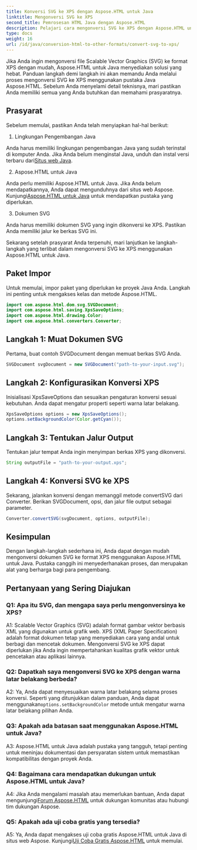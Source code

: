 ```yaml
---
title: Konversi SVG ke XPS dengan Aspose.HTML untuk Java
linktitle: Mengonversi SVG ke XPS
second_title: Pemrosesan HTML Java dengan Aspose.HTML
description: Pelajari cara mengonversi SVG ke XPS dengan Aspose.HTML untuk Java. Panduan langkah demi langkah yang mudah untuk konversi yang lancar.
type: docs
weight: 16
url: /id/java/conversion-html-to-other-formats/convert-svg-to-xps/
---
```


Jika Anda ingin mengonversi file Scalable Vector Graphics (SVG) ke format XPS dengan mudah, Aspose.HTML untuk Java menyediakan solusi yang hebat. Panduan langkah demi langkah ini akan memandu Anda melalui proses mengonversi SVG ke XPS menggunakan pustaka Java Aspose.HTML. Sebelum Anda menyelami detail teknisnya, mari pastikan Anda memiliki semua yang Anda butuhkan dan memahami prasyaratnya.

## Prasyarat

Sebelum memulai, pastikan Anda telah menyiapkan hal-hal berikut:

1. Lingkungan Pengembangan Java

 Anda harus memiliki lingkungan pengembangan Java yang sudah terinstal di komputer Anda. Jika Anda belum menginstal Java, unduh dan instal versi terbaru dari[Situs web Java](https://www.oracle.com/java/technologies/javase-downloads.html).

2. Aspose.HTML untuk Java

Anda perlu memiliki Aspose.HTML untuk Java. Jika Anda belum mendapatkannya, Anda dapat mengunduhnya dari situs web Aspose. Kunjungi[Aspose.HTML untuk Java](https://releases.aspose.com/html/java/) untuk mendapatkan pustaka yang diperlukan.

3. Dokumen SVG

Anda harus memiliki dokumen SVG yang ingin dikonversi ke XPS. Pastikan Anda memiliki jalur ke berkas SVG ini.

Sekarang setelah prasyarat Anda terpenuhi, mari lanjutkan ke langkah-langkah yang terlibat dalam mengonversi SVG ke XPS menggunakan Aspose.HTML untuk Java.

## Paket Impor

Untuk memulai, impor paket yang diperlukan ke proyek Java Anda. Langkah ini penting untuk mengakses kelas dan metode Aspose.HTML.

```java
import com.aspose.html.dom.svg.SVGDocument;
import com.aspose.html.saving.XpsSaveOptions;
import com.aspose.html.drawing.Color;
import com.aspose.html.converters.Converter;
```

## Langkah 1: Muat Dokumen SVG

Pertama, buat contoh SVGDocument dengan memuat berkas SVG Anda.

```java
SVGDocument svgDocument = new SVGDocument("path-to-your-input.svg");
```

## Langkah 2: Konfigurasikan Konversi XPS

Inisialisasi XpsSaveOptions dan sesuaikan pengaturan konversi sesuai kebutuhan. Anda dapat mengatur properti seperti warna latar belakang.

```java
XpsSaveOptions options = new XpsSaveOptions();
options.setBackgroundColor(Color.getCyan());
```

## Langkah 3: Tentukan Jalur Output

Tentukan jalur tempat Anda ingin menyimpan berkas XPS yang dikonversi.

```java
String outputFile = "path-to-your-output.xps";
```

## Langkah 4: Konversi SVG ke XPS

Sekarang, jalankan konversi dengan memanggil metode convertSVG dari Converter. Berikan SVGDocument, opsi, dan jalur file output sebagai parameter.

```java
Converter.convertSVG(svgDocument, options, outputFile);
```

## Kesimpulan

Dengan langkah-langkah sederhana ini, Anda dapat dengan mudah mengonversi dokumen SVG ke format XPS menggunakan Aspose.HTML untuk Java. Pustaka canggih ini menyederhanakan proses, dan merupakan alat yang berharga bagi para pengembang.

## Pertanyaan yang Sering Diajukan

### Q1: Apa itu SVG, dan mengapa saya perlu mengonversinya ke XPS?

A1: Scalable Vector Graphics (SVG) adalah format gambar vektor berbasis XML yang digunakan untuk grafik web. XPS (XML Paper Specification) adalah format dokumen tetap yang menyediakan cara yang andal untuk berbagi dan mencetak dokumen. Mengonversi SVG ke XPS dapat diperlukan jika Anda ingin mempertahankan kualitas grafik vektor untuk pencetakan atau aplikasi lainnya.

### Q2: Dapatkah saya mengonversi SVG ke XPS dengan warna latar belakang berbeda?

 A2: Ya, Anda dapat menyesuaikan warna latar belakang selama proses konversi. Seperti yang ditunjukkan dalam panduan, Anda dapat menggunakan`options.setBackgroundColor` metode untuk mengatur warna latar belakang pilihan Anda.

### Q3: Apakah ada batasan saat menggunakan Aspose.HTML untuk Java?

A3: Aspose.HTML untuk Java adalah pustaka yang tangguh, tetapi penting untuk meninjau dokumentasi dan persyaratan sistem untuk memastikan kompatibilitas dengan proyek Anda.

### Q4: Bagaimana cara mendapatkan dukungan untuk Aspose.HTML untuk Java?

 A4: Jika Anda mengalami masalah atau memerlukan bantuan, Anda dapat mengunjungi[Forum Aspose.HTML](https://forum.aspose.com/) untuk dukungan komunitas atau hubungi tim dukungan Aspose.

### Q5: Apakah ada uji coba gratis yang tersedia?

 A5: Ya, Anda dapat mengakses uji coba gratis Aspose.HTML untuk Java di situs web Aspose. Kunjungi[Uji Coba Gratis Aspose.HTML](https://releases.aspose.com/) untuk memulai.
